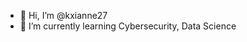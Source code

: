 - 👋 Hi, I’m @kxianne27
- 🌱 I’m currently learning Cybersecurity, Data Science


<!---
kxianne27/kxianne27 is a ✨ special ✨ repository because its `README.md` (this file) appears on your GitHub profile.
You can click the Preview link to take a look at your changes.
--->
